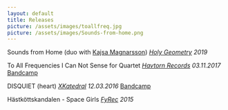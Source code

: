 ```yaml
---
layout: default
title: Releases
picture: /assets/images/toallfreq.jpg
picture: /assets/images/Sounds-from-home.png
---
```


Sounds from Home (duo with [Kajsa Magnarsson](http://kajsamagnarsson.tumblr.com/))
*[Holy Geometry](https://www.holygeometry.store/product/marta-forsberg-kajsa-magnarsson-mauro-hertig-sounds-from-home) 2019*

To All Frequencies I Can Not Sense for Quartet
*[Havtorn Records](http://www.havtornrecords.com/marta-forsberg-to-all-frequencies-i-can-not-sense-for-quartet/) 03.11.2017*
[Bandcamp](https://martaforsberg.bandcamp.com)

DISQUIET (heart)
*[XKatedral](http://www.xkatedral.se/) 12.03.2016*
[Bandcamp](https://xkatedral.bandcamp.com/album/xkatedral-volume-ii-2)

Hästköttskandalen - Space Girls
*[FyRec](https://www.fylkingen.se/fyrec) 2015*
